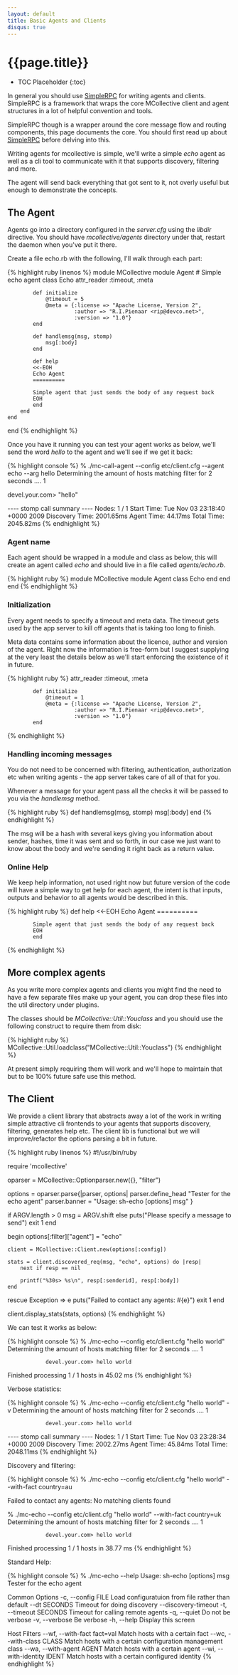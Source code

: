 ```yaml
---
layout: default
title: Basic Agents and Clients
disqus: true
---
```

[SimpleRPCIntroduction]: /mcollective/simplerpc/

# {{page.title}}

 * TOC Placeholder
 {:toc}

In general you should use [SimpleRPC][SimpleRPCIntroduction] for writing agents and clients.  SimpleRPC is a framework that wraps the core MCollective client and agent structures in a lot of helpful convention and tools.

SimpleRPC though is a wrapper around the core message flow and routing components, this page documents the core.  You should first read up about [SimpleRPC][SimpleRPCIntroduction] before delving into this.

Writing agents for mcollective is simple, we'll write a simple _echo_ agent as well as a cli tool to communicate with it that supports discovery, filtering and more.

The agent will send back everything that got sent to it, not overly useful but enough to demonstrate the concepts.

## The Agent

Agents go into a directory configured in the _server.cfg_ using the _libdir_ directive.  You should have _mcollective/agents_ directory under that, restart the daemon when you've put it there.

Create a file echo.rb with the following, I'll walk through each part:

{% highlight ruby linenos %}
module MCollective
    module Agent
        # Simple echo agent
        class Echo
            attr_reader :timeout, :meta

            def initialize
                @timeout = 5
                @meta = {:license => "Apache License, Version 2",
                         :author => "R.I.Pienaar <rip@devco.net>",
                         :version => "1.0"}
            end

            def handlemsg(msg, stomp)
                msg[:body]
            end

            def help
            <<-EOH
            Echo Agent
            ==========

            Simple agent that just sends the body of any request back
            EOH
            end
        end
    end
end
{% endhighlight %}

Once you have it running you can test your agent works as below, we'll send the word _hello_ to the agent and we'll see if we get it back:

{% highlight console %}
% ./mc-call-agent --config etc/client.cfg --agent echo --arg hello
Determining the amount of hosts matching filter for 2 seconds .... 1

devel.your.com>
"hello"

---- stomp call summary ----
           Nodes: 1 / 1
      Start Time: Tue Nov 03 23:18:40 +0000 2009
  Discovery Time: 2001.65ms
      Agent Time: 44.17ms
      Total Time: 2045.82ms
{% endhighlight %}


### Agent name
Each agent should be wrapped in a module and class as below, this will create an agent called _echo_ and should live in a file called _agents/echo.rb_.

{% highlight ruby %}
module MCollective
    module Agent
        class Echo
        end
    end
end
{% endhighlight %}

### Initialization
Every agent needs to specify a timeout and meta data.  The timeout gets used by the app server to kill off agents that is taking too long to finish.

Meta data contains some information about the licence, author and version of the agent.  Right now the information is free-form but I suggest supplying at the very least the details below as we'll start enforcing the existence of it in future.

{% highlight ruby %}
            attr_reader :timeout, :meta

            def initialize
                @timeout = 1
                @meta = {:license => "Apache License, Version 2",
                         :author => "R.I.Pienaar <rip@devco.net>",
                         :version => "1.0"}
            end
{% endhighlight %}

### Handling incoming messages
You do not need to be concerned with filtering, authentication, authorization etc when writing agents - the app server takes care of all of that for you.

Whenever a message for your agent pass all the checks it will be passed to you via the _handlemsg_ method.

{% highlight ruby %}
            def handlemsg(msg, stomp)
                msg[:body]
            end
{% endhighlight %}

The msg will be a hash with several keys giving you information about sender, hashes, time it was sent and so forth, in our case we just want to know about the body and we're sending it right back as a return value.

### Online Help
We keep help information, not used right now but future version of the code will have a simple way to get help for each agent, the intent is that inputs, outputs and behavior to all agents would be described in this.

{% highlight ruby %}
            def help
            <<-EOH
            Echo Agent
            ==========

            Simple agent that just sends the body of any request back
            EOH
            end
{% endhighlight %}

## More complex agents
As you write more complex agents and clients you might find the need to have a few separate files make up your agent, you can drop these files into the util directory under plugins.

The classes should be _MCollective::Util::Youclass_ and you should use the following construct to require them from disk:

{% highlight ruby %}
MCollective::Util.loadclass("MCollective::Util::Youclass")
{% endhighlight %}

At present simply requiring them will work and we'll hope to maintain that but to be 100% future safe use this method.

## The Client
We provide a client library that abstracts away a lot of the work in writing simple attractive cli frontends to your agents that supports discovery, filtering, generates help etc.  The client lib is functional but we will improve/refactor the options parsing a bit in future.

{% highlight ruby linenos %}
#!/usr/bin/ruby

require 'mcollective'

oparser = MCollective::Optionparser.new({}, "filter")

options = oparser.parse{|parser, options|
    parser.define_head "Tester for the echo agent"
    parser.banner = "Usage: sh-echo [options] msg"
}

if ARGV.length > 0
    msg = ARGV.shift
else
    puts("Please specify a message to send")
    exit 1
end

begin
    options[:filter]["agent"] = "echo"

    client = MCollective::Client.new(options[:config])

    stats = client.discovered_req(msg, "echo", options) do |resp|
        next if resp == nil

        printf("%30s> %s\n", resp[:senderid], resp[:body])
    end
rescue Exception => e
    puts("Failed to contact any agents: #{e}")
    exit 1
end

client.display_stats(stats, options)
{% endhighlight %}

We can test it works as below:

{% highlight console %}
% ./mc-echo --config etc/client.cfg "hello world"
Determining the amount of hosts matching filter for 2 seconds .... 1

                devel.your.com> hello world

Finished processing 1 / 1 hosts in 45.02 ms
{% endhighlight %}

Verbose statistics:

{% highlight console %}
% ./mc-echo --config etc/client.cfg "hello world" -v
Determining the amount of hosts matching filter for 2 seconds .... 1

                devel.your.com> hello world

---- stomp call summary ----
           Nodes: 1 / 1
      Start Time: Tue Nov 03 23:28:34 +0000 2009
  Discovery Time: 2002.27ms
      Agent Time: 45.84ms
      Total Time: 2048.11ms
{% endhighlight %}

Discovery and filtering:

{% highlight console %}
% ./mc-echo --config etc/client.cfg "hello world" --with-fact country=au

Failed to contact any agents: No matching clients found

% ./mc-echo --config etc/client.cfg "hello world" --with-fact country=uk
Determining the amount of hosts matching filter for 2 seconds .... 1

                devel.your.com> hello world

Finished processing 1 / 1 hosts in 38.77 ms
{% endhighlight %}

Standard Help:

{% highlight console %}
% ./mc-echo --help
Usage: sh-echo [options] msg
Tester for the echo agent

Common Options
    -c, --config FILE                Load configuratuion from file rather than default
        --dt SECONDS                 Timeout for doing discovery
        --discovery-timeout
    -t, --timeout SECONDS            Timeout for calling remote agents
    -q, --quiet                      Do not be verbose
    -v, --verbose                    Be verbose
    -h, --help                       Display this screen

Host Filters
        --wf, --with-fact fact=val   Match hosts with a certain fact
        --wc, --with-class CLASS     Match hosts with a certain configuration management class
        --wa, --with-agent AGENT     Match hosts with a certain agent
        --wi, --with-identity IDENT  Match hosts with a certain configured identity
{% endhighlight %}
